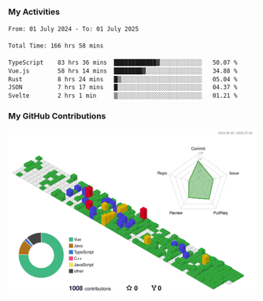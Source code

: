 ### My Activities

<!--START_SECTION:waka-->

```txt
From: 01 July 2024 - To: 01 July 2025

Total Time: 166 hrs 58 mins

TypeScript    83 hrs 36 mins  ████████████▓░░░░░░░░░░░░   50.07 %
Vue.js        58 hrs 14 mins  ████████▓░░░░░░░░░░░░░░░░   34.88 %
Rust          8 hrs 24 mins   █▒░░░░░░░░░░░░░░░░░░░░░░░   05.04 %
JSON          7 hrs 17 mins   █░░░░░░░░░░░░░░░░░░░░░░░░   04.37 %
Svelte        2 hrs 1 min     ▒░░░░░░░░░░░░░░░░░░░░░░░░   01.21 %
```

<!--END_SECTION:waka-->

### My GitHub Contributions

![](./profile-3d-contrib/profile-gitblock.svg)
